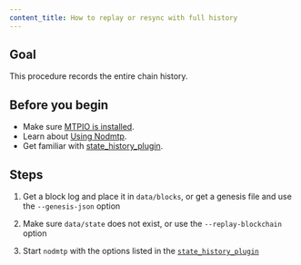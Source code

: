 ```yaml
---
content_title: How to replay or resync with full history
---
```


## Goal

This procedure records the entire chain history.

## Before you begin

* Make sure [MTPIO is installed](../../../00_install/index.md).
* Learn about [Using Nodmtp](../../02_usage/index.md).
* Get familiar with [state_history_plugin](../../03_plugins/state_history_plugin/index.md).

## Steps

1. Get a block log and place it in `data/blocks`, or get a genesis file and use the `--genesis-json` option

2. Make sure `data/state` does not exist, or use the `--replay-blockchain` option

3. Start `nodmtp` with the options listed in the [`state_history_plugin`](index.md)

